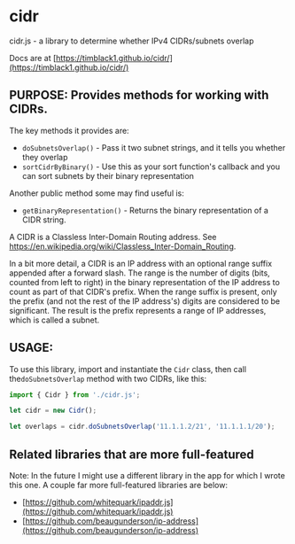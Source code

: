 # cidr
cidr.js - a library to determine whether IPv4 CIDRs/subnets overlap

Docs are at [https://timblack1.github.io/cidr/](https://timblack1.github.io/cidr/)

## PURPOSE:  Provides methods for working with CIDRs.

The key methods it provides are:

* `doSubnetsOverlap()` - Pass it two subnet strings, and it tells you whether they overlap
* `sortCidrByBinary()` - Use this as your sort function's callback and you can sort subnets by their binary representation

Another public method some may find useful is:

* `getBinaryRepresentation()` - Returns the binary representation of a CIDR string.

A CIDR is a Classless Inter-Domain Routing address.  See https://en.wikipedia.org/wiki/Classless_Inter-Domain_Routing.

In a bit more detail, a CIDR is an IP address with an optional range suffix appended after a forward slash.  The range is
the number of digits (bits, counted from left to right) in the binary representation of the IP address to count as part of 
that CIDR's prefix. When the range suffix is present, only the prefix (and not the rest of the IP address's) digits are 
considered to be significant.  The result is the prefix represents a range of IP addresses, which is called a subnet.

## USAGE:

To use this library, import and instantiate the `Cidr` class, then call the`doSubnetsOverlap` method with two CIDRs,
like this:

```javascript
import { Cidr } from './cidr.js';

let cidr = new Cidr();

let overlaps = cidr.doSubnetsOverlap('11.1.1.2/21', '11.1.1.1/20');
```

## Related libraries that are more full-featured

Note:  In the future I might use a different library in the app for which I wrote this one.  A couple far more full-featured
libraries are below:

* [https://github.com/whitequark/ipaddr.js](https://github.com/whitequark/ipaddr.js)
* [https://github.com/beaugunderson/ip-address](https://github.com/beaugunderson/ip-address)